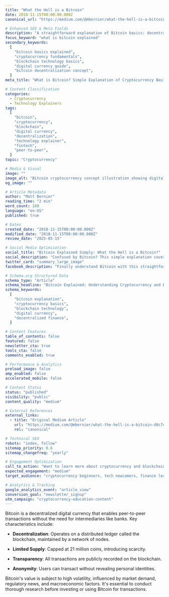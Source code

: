 ```yaml
---
title: "What the Hell is a Bitcoin"
date: 2018-11-15T00:00:00.000Z
canonical_url: "https://medium.com/@mbernier/what-the-hell-is-a-bitcoin-d8c7cf028d61"

# Enhanced SEO & Meta Fields
description: "A straightforward explanation of Bitcoin basics: decentralized digital currency, blockchain technology, limited supply, and key characteristics. Essential guide for understanding cryptocurrency fundamentals."
focus_keyword: "what is bitcoin explained"
secondary_keywords:
  [
    "bitcoin basics explained",
    "cryptocurrency fundamentals",
    "blockchain technology basics",
    "digital currency guide",
    "bitcoin decentralization concept",
  ]
meta_title: "What is Bitcoin? Simple Explanation of Cryptocurrency Basics"

# Content Classification
categories:
  - Cryptocurrency
  - Technology Explainers
tags:
  [
    "bitcoin",
    "cryptocurrency",
    "blockchain",
    "digital currency",
    "decentralization",
    "technology explainer",
    "fintech",
    "peer-to-peer",
  ]
topic: "Cryptocurrency"

# Media & Visual
image: ""
image_alt: "Bitcoin cryptocurrency concept illustration showing digital currency and blockchain technology"
og_image: ""

# Article Metadata
author: "Matt Bernier"
reading_time: "2 min"
word_count: 180
language: "en-US"
published: true

# Dates
created_date: "2018-11-15T00:00:00.000Z"
modified_date: "2018-11-15T00:00:00.000Z"
review_date: "2025-05-15"

# Social Media Optimization
social_title: "Bitcoin Explained Simply: What the Hell is a Bitcoin?"
social_description: "Confused by Bitcoin? This simple explanation covers decentralization, blockchain, limited supply, and key characteristics without the technical jargon."
twitter_card: "summary_large_image"
facebook_description: "Finally understand Bitcoin with this straightforward explanation of cryptocurrency basics, blockchain technology, and why digital currency matters."

# Schema.org Structured Data
schema_type: "Article"
schema_headline: "Bitcoin Explained: Understanding Cryptocurrency and Blockchain Basics"
schema_keywords:
  [
    "bitcoin explanation",
    "cryptocurrency basics",
    "blockchain technology",
    "digital currency",
    "decentralized finance",
  ]

# Content Features
table_of_contents: false
featured: false
newsletter_cta: true
tools_cta: false
comments_enabled: true

# Performance & Analytics
preload_image: false
amp_enabled: false
accelerated_mobile: false

# Content Status
status: "published"
visibility: "public"
content_quality: "medium"

# External References
external_links:
  - title: "Original Medium Article"
    url: "https://medium.com/@mbernier/what-the-hell-is-a-bitcoin-d8c7cf028d61"
    rel: "canonical"

# Technical SEO
robots: "index, follow"
sitemap_priority: 0.6
sitemap_changefreq: "yearly"

# Engagement Optimization
call_to_action: "Want to learn more about cryptocurrency and blockchain technology?"
expected_engagement: "medium"
target_audience: "cryptocurrency beginners, tech newcomers, finance learners"

# Analytics & Tracking
google_analytics_event: "article_view"
conversion_goal: "newsletter_signup"
utm_campaign: "cryptocurrency-education-content"
---
```


Bitcoin is a decentralized digital currency that enables peer-to-peer transactions without the need for intermediaries like banks. Key characteristics include:

- **Decentralization**: Operates on a distributed ledger called the blockchain, maintained by a network of nodes.

- **Limited Supply**: Capped at 21 million coins, introducing scarcity.

- **Transparency**: All transactions are publicly recorded on the blockchain.

- **Anonymity**: Users can transact without revealing personal identities.

Bitcoin's value is subject to high volatility, influenced by market demand, regulatory news, and macroeconomic factors. It's essential to conduct thorough research before investing or using Bitcoin for transactions.
